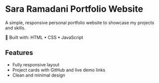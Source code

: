 # Sara Ramadani Portfolio Website

A simple, responsive personal portfolio website to showcase my projects and skills.

🎯 Built with: HTML • CSS • JavaScript

## Features

- Fully responsive layout
- Project cards with GitHub and live demo links
- Clean and minimal design

